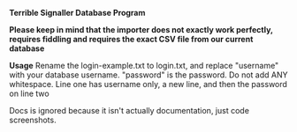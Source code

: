 **Terrible Signaller Database Program**

**Please keep in mind that the importer does not exactly work perfectly, requires fiddling and requires the exact CSV file from our current database**

**Usage**
Rename the login-example.txt to login.txt, and replace "username" with your database username. "password" is the password.
Do not add ANY whitespace. Line one has username only, a new line, and then the password on line two

Docs is ignored because it isn't actually documentation, just code screenshots.

